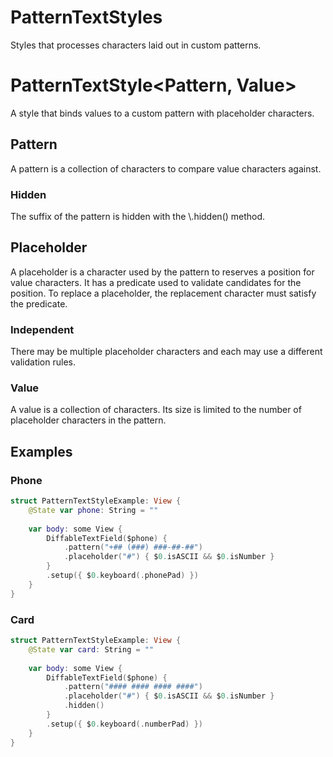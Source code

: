 #  PatternTextStyles

Styles that processes characters laid out in custom patterns.

# PatternTextStyle\<Pattern, Value\>

A style that binds values to a custom pattern with placeholder characters.

## Pattern

A pattern is a collection of characters to compare value characters against.

### Hidden

The suffix of the pattern is hidden with the \\.hidden() method.

## Placeholder

A placeholder is a character used by the pattern to reserves a position for value characters. It has a predicate used to validate candidates for the position. To replace a placeholder, the replacement character must satisfy the predicate.

### Independent

There may be multiple placeholder characters and each may use a different validation rules.

### Value

A value is a collection of characters. Its size is limited to the number of placeholder characters in the pattern.

## Examples

### Phone

```swift
struct PatternTextStyleExample: View {
    @State var phone: String = ""
    
    var body: some View {
        DiffableTextField($phone) {
            .pattern("+## (###) ###-##-##")
            .placeholder("#") { $0.isASCII && $0.isNumber }
        }
        .setup({ $0.keyboard(.phonePad) })
    }
}
```
    
### Card
    
```swift
struct PatternTextStyleExample: View {
    @State var card: String = ""
    
    var body: some View {
        DiffableTextField($phone) {
            .pattern("#### #### #### ####")
            .placeholder("#") { $0.isASCII && $0.isNumber }
            .hidden()
        }
        .setup({ $0.keyboard(.numberPad) })
    }
}
```
